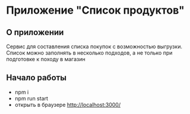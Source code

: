 # Приложение "Список продуктов" #

## О приложении ##
Сервис для составления списка покупок с возможностью выгрузки. Список можно заполнять в несколько подходов, а не только при подготовке к походу в магазин

## Начало работы ##

- npm i
- npm run start
- открыть в браузере <http://localhost:3000/>
